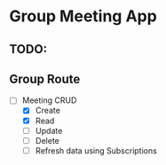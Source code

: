 # Group Meeting App

## TODO:

## Group Route

- [ ] Meeting CRUD
  - [x] Create
  - [x] Read
  - [ ] Update
  - [ ] Delete
  - [ ] Refresh data using Subscriptions
